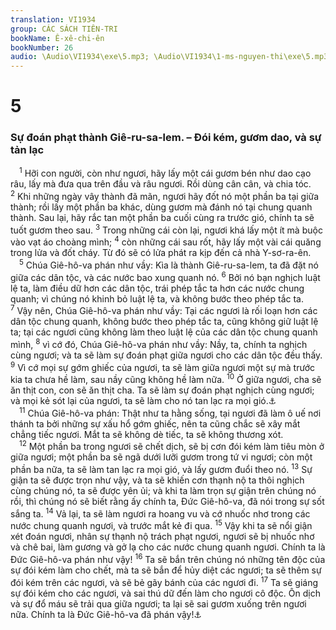 ```yaml
---
translation: VI1934
group: CÁC SÁCH TIÊN-TRI
bookName: Ê-xê-chi-ên 
bookNumber: 26
audio: \Audio\VI1934\exe\5.mp3; \Audio\VI1934\1-ms-nguyen-thi\exe\5.mp3
---
```


<div class="title"><h1>5</h1><h3>Sự đoán phạt thành Giê-ru-sa-lem. – Đói kém, gươm dao, và sự tản lạc</h3></div>
<span class="verse exe_5_1"> <sup>1</sup> Hỡi con người, còn như ngươi, hãy lấy một cái gươm bén như dao cạo râu, lấy mà đưa qua trên đầu và râu ngươi. Rồi dùng cân cân, và chia tóc. </span>
<span class="verse exe_5_2"><sup>2</sup> Khi những ngày vây thành đã mãn, ngươi hãy đốt nó một phần ba tại giữa thành; rồi lấy một phần ba khác, dùng gươm mà đánh nó tại chung quanh thành. Sau lại, hãy rắc tan một phần ba cuối cùng ra trước gió, chính ta sẽ tuốt gươm theo sau. </span>
<span class="verse exe_5_3"><sup>3</sup> Trong những cái còn lại, ngươi khá lấy một ít mà buộc vào vạt áo choàng mình; </span>
<span class="verse exe_5_4"><sup>4</sup> còn những cái sau rốt, hãy lấy một vài cái quăng trong lửa và đốt cháy. Từ đó sẽ có lửa phát ra kịp đến cả nhà Y-sơ-ra-ên. <br/></span>
<span class="verse exe_5_5"> <sup>5</sup> Chúa Giê-hô-va phán như vầy: Kìa là thành Giê-ru-sa-lem, ta đã đặt nó giữa các dân tộc, và các nước bao xung quanh nó. </span>
<span class="verse exe_5_6"><sup>6</sup> Bởi nó bạn nghịch luật lệ ta, làm điều dữ hơn các dân tộc, trái phép tắc ta hơn các nước chung quanh; vì chúng nó khinh bỏ luật lệ ta, và không bước theo phép tắc ta. </span>
<span class="verse exe_5_7"><sup>7</sup> Vậy nên, Chúa Giê-hô-va phán như vầy: Tại các ngươi là rối loạn hơn các dân tộc chung quanh, không bước theo phép tắc ta, cũng không giữ luật lệ ta; tại các ngươi cũng không làm theo luật lệ của các dân tộc chung quanh mình, </span>
<span class="verse exe_5_8"><sup>8</sup> vì cớ đó, Chúa Giê-hô-va phán như vầy: Nầy, ta, chính ta nghịch cùng ngươi; và ta sẽ làm sự đoán phạt giữa ngươi cho các dân tộc đều thấy. </span>
<span class="verse exe_5_9"><sup>9</sup> Vì cớ mọi sự gớm ghiếc của ngươi, ta sẽ làm giữa ngươi một sự mà trước kia ta chưa hề làm, sau nầy cũng không hề làm nữa. </span>
<span class="verse exe_5_10"><sup>10</sup> Ở giữa ngươi, cha sẽ ăn thịt con, con sẽ ăn thịt cha. Ta sẽ làm sự đoán phạt nghịch cùng ngươi; và mọi kẻ sót lại của ngươi, ta sẽ làm cho nó tan lạc ra mọi gió.<a data-toggle="tooltip" data-placement="bottom" title="Ca 4:10">⚓</a><br/></span>
<span class="verse exe_5_11"> <sup>11</sup> Chúa Giê-hô-va phán: Thật như ta hằng sống, tại ngươi đã làm ô uế nơi thánh ta bởi những sự xấu hổ gớm ghiếc, nên ta cũng chắc sẽ xây mắt chẳng tiếc ngươi. Mắt ta sẽ không dè tiếc, ta sẽ không thương xót. <br/></span>
<span class="verse exe_5_12"> <sup>12</sup> Một phần ba trong ngươi sẽ chết dịch, sẽ bị cơn đói kém làm tiêu mòn ở giữa ngươi; một phần ba sẽ ngã dưới lưỡi gươm trong tứ vi ngươi; còn một phần ba nữa, ta sẽ làm tan lạc ra mọi gió, và lấy gươm đuổi theo nó. </span>
<span class="verse exe_5_13"><sup>13</sup> Sự giận ta sẽ được trọn như vậy, và ta sẽ khiến cơn thạnh nộ ta thôi nghịch cùng chúng nó, ta sẽ được yên ủi; và khi ta làm trọn sự giận trên chúng nó rồi, thì chúng nó sẽ biết rằng ấy chính ta, Đức Giê-hô-va, đã nói trong sự sốt sắng ta. </span>
<span class="verse exe_5_14"><sup>14</sup> Vả lại, ta sẽ làm ngươi ra hoang vu và cớ nhuốc nhơ trong các nước chung quanh ngươi, và trước mắt kẻ đi qua. </span>
<span class="verse exe_5_15"><sup>15</sup> Vậy khi ta sẽ nổi giận xét đoán ngươi, nhân sự thạnh nộ trách phạt ngươi, ngươi sẽ bị nhuốc nhơ và chê bai, làm gương và gở lạ cho các nước chung quanh ngươi. Chính ta là Đức Giê-hô-va phán như vậy! </span>
<span class="verse exe_5_16"><sup>16</sup> Ta sẽ bắn trên chúng nó những tên độc của sự đói kém làm cho chết, mà ta sẽ bắn để hủy diệt các ngươi; ta sẽ thêm sự đói kém trên các ngươi, và sẽ bẻ gãy bánh của các ngươi đi. </span>
<span class="verse exe_5_17"><sup>17</sup> Ta sẽ giáng sự đói kém cho các ngươi, và sai thú dữ đến làm cho ngươi cô độc. Ôn dịch và sự đổ máu sẽ trải qua giữa ngươi; ta lại sẽ sai gươm xuống trên ngươi nữa. Chính ta là Đức Giê-hô-va đã phán vậy!<a data-toggle="tooltip" data-placement="bottom" title="Kh 6:8">⚓</a><br/></span>
